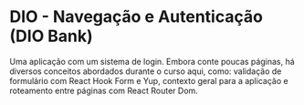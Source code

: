 # DIO - Navegação e Autenticação (DIO Bank)

<p>Uma aplicação com um sistema de login. Embora conte poucas páginas, há diversos conceitos abordados durante o curso aqui, como: validação de formulário com React Hook Form e Yup, contexto geral para a aplicação e roteamento entre páginas com React Router Dom.</p>

